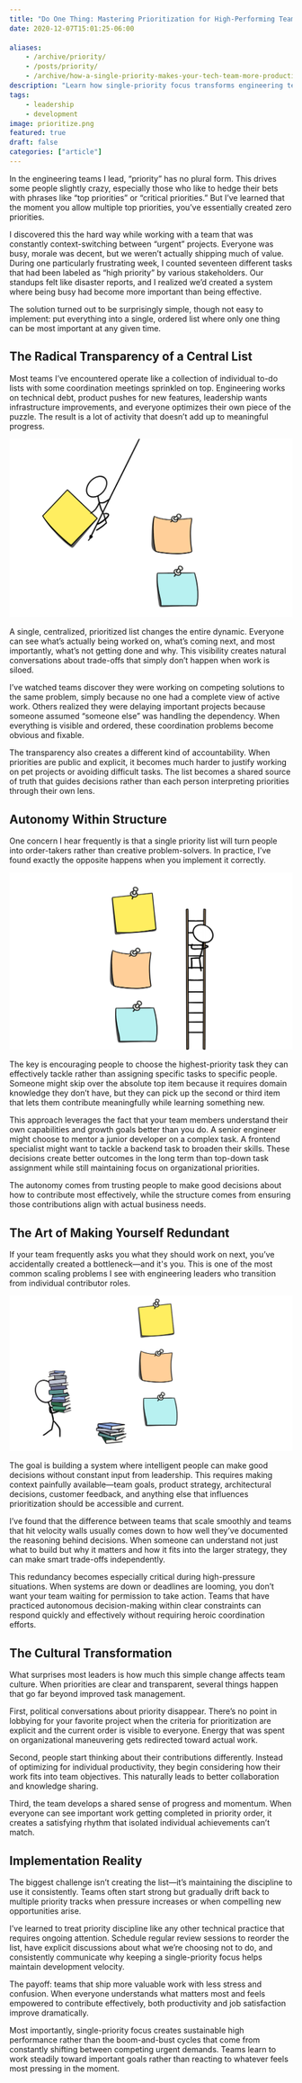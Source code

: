 ```yaml
---
title: "Do One Thing: Mastering Prioritization for High-Performing Teams"
date: 2020-12-07T15:01:25-06:00

aliases:
    - /archive/priority/
    - /posts/priority/
    - /archive/how-a-single-priority-makes-your-tech-team-more-productive/
description: "Learn how single-priority focus transforms engineering team performance. Why ‘priority’ has no plural and how to build autonomous, high-velocity teams."
tags:
    - leadership
    - development
image: prioritize.png
featured: true
draft: false
categories: ["article"]
---
```


In the engineering teams I lead, “priority” has no plural form. This drives some people slightly crazy, especially those who like to hedge their bets with phrases like “top priorities” or “critical priorities.” But I’ve learned that the moment you allow multiple top priorities, you’ve essentially created zero priorities.

I discovered this the hard way while working with a team that was constantly context-switching between “urgent” projects. Everyone was busy, morale was decent, but we weren’t actually shipping much of value. During one particularly frustrating week, I counted seventeen different tasks that had been labeled as “high priority” by various stakeholders. Our standups felt like disaster reports, and I realized we’d created a system where being busy had become more important than being effective.

The solution turned out to be surprisingly simple, though not easy to implement: put everything into a single, ordered list where only one thing can be most important at any given time.

## The Radical Transparency of a Central List

Most teams I’ve encountered operate like a collection of individual to-do lists with some coordination meetings sprinkled on top. Engineering works on technical debt, product pushes for new features, leadership wants infrastructure improvements, and everyone optimizes their own piece of the puzzle. The result is a lot of activity that doesn’t add up to meaningful progress.

![A cartoon of a stick figure swinging on a rope to plant a post-it note](prioritize.png)

A single, centralized, prioritized list changes the entire dynamic. Everyone can see what’s actually being worked on, what’s coming next, and most importantly, what’s not getting done and why. This visibility creates natural conversations about trade-offs that simply don’t happen when work is siloed.

I’ve watched teams discover they were working on competing solutions to the same problem, simply because no one had a complete view of active work. Others realized they were delaying important projects because someone assumed “someone else” was handling the dependency. When everything is visible and ordered, these coordination problems become obvious and fixable.

The transparency also creates a different kind of accountability. When priorities are public and explicit, it becomes much harder to justify working on pet projects or avoiding difficult tasks. The list becomes a shared source of truth that guides decisions rather than each person interpreting priorities through their own lens.

## Autonomy Within Structure

One concern I hear frequently is that a single priority list will turn people into order-takers rather than creative problem-solvers. In practice, I’ve found exactly the opposite happens when you implement it correctly.

![A cartoon of a stick figure climbing a ladder to reach a post-it note](task-selection.png)

The key is encouraging people to choose the highest-priority task they can effectively tackle rather than assigning specific tasks to specific people. Someone might skip over the absolute top item because it requires domain knowledge they don’t have, but they can pick up the second or third item that lets them contribute meaningfully while learning something new.

This approach leverages the fact that your team members understand their own capabilities and growth goals better than you do. A senior engineer might choose to mentor a junior developer on a complex task. A frontend specialist might want to tackle a backend task to broaden their skills. These decisions create better outcomes in the long term than top-down task assignment while still maintaining focus on organizational priorities.

The autonomy comes from trusting people to make good decisions about how to contribute most effectively, while the structure comes from ensuring those contributions align with actual business needs.

## The Art of Making Yourself Redundant

If your team frequently asks you what they should work on next, you’ve accidentally created a bottleneck—and it's you. This is one of the most common scaling problems I see with engineering leaders who transition from individual contributor roles.

![A cartoon of a stick figure carrying books to a wall of post-it notes](add-resources.png)

The goal is building a system where intelligent people can make good decisions without constant input from leadership. This requires making context painfully available—team goals, product strategy, architectural decisions, customer feedback, and anything else that influences prioritization should be accessible and current.

I’ve found that the difference between teams that scale smoothly and teams that hit velocity walls usually comes down to how well they’ve documented the reasoning behind decisions. When someone can understand not just what to build but why it matters and how it fits into the larger strategy, they can make smart trade-offs independently.

This redundancy becomes especially critical during high-pressure situations. When systems are down or deadlines are looming, you don’t want your team waiting for permission to take action. Teams that have practiced autonomous decision-making within clear constraints can respond quickly and effectively without requiring heroic coordination efforts.

## The Cultural Transformation

What surprises most leaders is how much this simple change affects team culture. When priorities are clear and transparent, several things happen that go far beyond improved task management.

First, political conversations about priority disappear. There’s no point in lobbying for your favorite project when the criteria for prioritization are explicit and the current order is visible to everyone. Energy that was spent on organizational maneuvering gets redirected toward actual work.

Second, people start thinking about their contributions differently. Instead of optimizing for individual productivity, they begin considering how their work fits into team objectives. This naturally leads to better collaboration and knowledge sharing.

Third, the team develops a shared sense of progress and momentum. When everyone can see important work getting completed in priority order, it creates a satisfying rhythm that isolated individual achievements can’t match.

## Implementation Reality

The biggest challenge isn’t creating the list—it’s maintaining the discipline to use it consistently. Teams often start strong but gradually drift back to multiple priority tracks when pressure increases or when compelling new opportunities arise.

I’ve learned to treat priority discipline like any other technical practice that requires ongoing attention. Schedule regular review sessions to reorder the list, have explicit discussions about what we’re choosing not to do, and consistently communicate why keeping a single-priority focus helps maintain development velocity.

The payoff: teams that ship more valuable work with less stress and confusion. When everyone understands what matters most and feels empowered to contribute effectively, both productivity and job satisfaction improve dramatically.

Most importantly, single-priority focus creates sustainable high performance rather than the boom-and-bust cycles that come from constantly shifting between competing urgent demands. Teams learn to work steadily toward important goals rather than reacting to whatever feels most pressing in the moment.